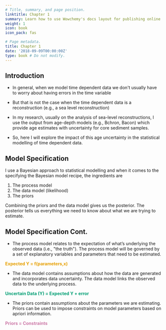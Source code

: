 ```yaml
---
# Title, summary, and page position.
linktitle: Chapter 1
summary: Learn how to use Wowchemy's docs layout for publishing online courses, software documentation, and tutorials.
weight: 1
icon: book
icon_pack: fas

# Page metadata.
title: Chapter 1
date: '2018-09-09T00:00:00Z'
type: book # Do not modify.
---
```


## Introduction

  - In general, when we model time dependent data we don't usually have to worry about having errors in the time variable
  
  - But that is not the case when the time dependent data is a reconstruction (e.g., a sea level reconstruction)

  - In my research, usually on the analysis of sea-level reconstructions, I use the output from age-depth models (e.g., Bchron, Bacon) which provide age estimates with uncertainty for core sediment samples.
  
  - So, here I will explore the impact of this age uncertainty in the statistical modelling of time dependent data. 
  
  

## Model Specification 

I use a Bayesian approach to statistical modelling and when it comes to the specifying the Bayesian model recipe, the ingredients are

1. The process model
2. The data model (likelihood)
3. The priors

Combining the priors and the data model gives us the posterior. The posterior tells us everything we need to know about what we are trying to estimate. 


## Model Specification Cont. 
  
  - The process model relates to the expectation of what’s underlying the observed data (i.e., "the truth"). The process model will be governed by a set of explanatory variables and parameters that need to be estimated.
  
 <span style="color: #E69F00;"> __Expected Y = f(parameters,x)__</span>

  - The data model contains assumptions about how the data are generated and incorporates data uncertainty. The data model links the observed data to the underlying process.
  
  <span style="color: #009E73;"> __Uncertain Data (Y) = Expected Y + error__</span>
  
  - The priors contain assumptions about the parameters we are estimating. Priors can be used to impose constraints on model parameters based on apriori information.

<span style="color: #CC79A7;"> __Priors = Constraints__</span>

